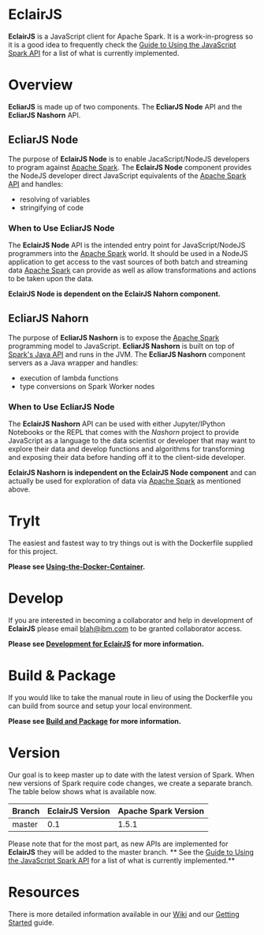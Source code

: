 EclairJS 
===================
**EclairJS** is a JavaScript client for Apache Spark.  It is a work-in-progress so it is a good idea to frequently check the [Guide to Using the JavaScript Spark API](https://github.rtp.raleigh.ibm.com/EclairJS/eclairjs-node/wikis/Guide-to-using-the-JavaScript-Spark-API) for a list of what is currently implemented.

Overview
===================
**EcliarJS** is made up of two components.  The **EcliarJS Node** API and the **EcliarJS Nashorn** API.

## EcliarJS Node
The purpose of **EclairJS Node** is to enable JacaScript/NodeJS developers to program against [Apache Spark](http://spark.apache.org/).  The **EclairJS Node** component provides the NodeJS developer direct JavaScript equivalents of the [Apache Spark API](http://spark.apache.org/docs/latest/api/java/index.html) and handles:
* resolving of variables
* stringifying of code

### When to Use EcliarJS Node
The **EclairJS Node** API is the intended entry point for JavaScript/NodeJS programmers into the [Apache Spark](http://spark.apache.org/) world.  It should be used in a NodeJS application to get access to the vast sources of both batch and streaming data [Apache Spark](http://spark.apache.org/) can provide as well as allow transformations and actions to be taken upon the data.

**EclairJS Node is dependent on the EclairJS Nahorn component.**

## EcliarJS Nahorn
The purpose of **EcliarJS Nashorn** is to expose the [Apache Spark](http://spark.apache.org/) programming model to JavaScript.  **EcliarJS Nashorn** is built on top of [Spark's Java API](http://spark.apache.org/docs/latest/api/java/index.html) and runs in the JVM.  The **EcliarJS Nashorn** component servers as a Java wrapper and handles:
* execution of lambda functions
* type conversions on Spark Worker nodes

### When to Use EcliarJS Node
The **EclairJS Nashorn** API can be used with either Jupyter/IPython Notebooks or the REPL that comes with the _Nashorn_ project to provide JavaScript as a language to the data scientist or developer that may want to explore their data and develop functions and algorithms for transforming and exposing their data before handing off it to the client-side developer.

**EclairJS Nashorn is independent on the EclairJS Node component** and can actually be used for exploration of data via [Apache Spark](http://spark.apache.org/) as mentioned above.

TryIt
===================
The easiest and fastest way to try things out is with the Dockerfile supplied for this project.  

**Please see [Using-the-Docker-Container](https://github.rtp.raleigh.ibm.com/EclairJS/eclairjs-node/wikis/Using-the-Docker-Container).**

Develop
===================
If you are interested in becoming a collaborator and help in development of **EclairJS** please email blah@ibm.com to be granted collaborator access.

**Please see [Development for EclairJS](https://github.rtp.raleigh.ibm.com/EclairJS/eclairjs-node/wikis/Development-for-EclairJS) for more information.**

Build & Package
===================
If you would like to take the manual route in lieu of using the Dockerfile you can build from source and setup your local environment.

**Please see [Build and Package](https://github.rtp.raleigh.ibm.com/EclairJS/eclairjs-node/wikis/Build-and-Package) for more information.**

Version
===================
Our goal is to keep master up to date with the latest version of Spark. When new versions of Spark require code changes, we create a separate branch. The table below shows what is available now.

| Branch | EclairJS Version | Apache Spark Version |
| -------- | -------- | -------- |
| master   | 0.1   | 1.5.1 |

Please note that for the most part, as new APIs are implemented for **EclairJS** they will be added to the master branch.  ** See the [Guide to Using the JavaScript Spark API](https://github.rtp.raleigh.ibm.com/EclairJS/eclairjs-node/wikis/Guide-to-using-the-JavaScript-Spark-API) for a list of what is currently implemented.**

Resources
===================
There is more detailed information available in our [Wiki](https://github.rtp.raleigh.ibm.com/EclairJS/eclairjs-node/wikis/home) and our [Getting Started](https://github.rtp.raleigh.ibm.com/EclairJS/eclairjs-node/wikis/Getting-Started-With-EclairJS-Node) guide.
